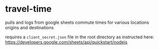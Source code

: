 # travel-time
pulls and logs from google sheets commute times for various locations origins and destinations

requires a `client_secret.json` file in the root directory as instructed here: 
  https://developers.google.com/sheets/api/quickstart/nodejs
